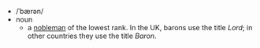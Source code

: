 - /ˈbærən/
- noun
	- a [nobleman](https://www.oxfordlearnersdictionaries.com/definition/english/nobleman) of the lowest rank. In the UK, barons use the title *Lord*; in other countries they use the title *Baron*.